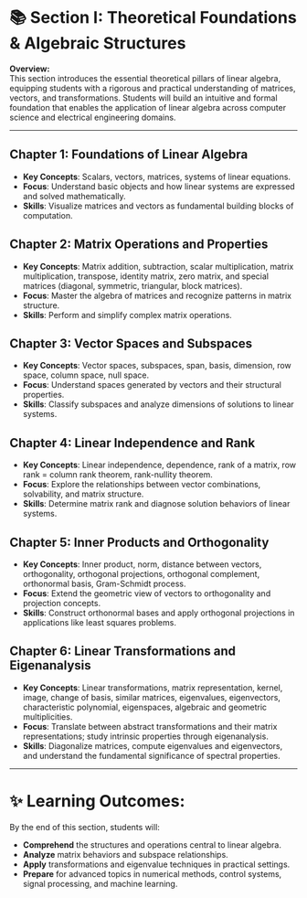 # 📚 Section I: Theoretical Foundations & Algebraic Structures

**Overview:**  
This section introduces the essential theoretical pillars of linear algebra, equipping students with a rigorous and practical understanding of matrices, vectors, and transformations. Students will build an intuitive and formal foundation that enables the application of linear algebra across computer science and electrical engineering domains.

---

## **Chapter 1: Foundations of Linear Algebra**
- **Key Concepts**: Scalars, vectors, matrices, systems of linear equations.
- **Focus**: Understand basic objects and how linear systems are expressed and solved mathematically.
- **Skills**: Visualize matrices and vectors as fundamental building blocks of computation.

## **Chapter 2: Matrix Operations and Properties**
- **Key Concepts**: Matrix addition, subtraction, scalar multiplication, matrix multiplication, transpose, identity matrix, zero matrix, and special matrices (diagonal, symmetric, triangular, block matrices).
- **Focus**: Master the algebra of matrices and recognize patterns in matrix structure.
- **Skills**: Perform and simplify complex matrix operations.

## **Chapter 3: Vector Spaces and Subspaces**
- **Key Concepts**: Vector spaces, subspaces, span, basis, dimension, row space, column space, null space.
- **Focus**: Understand spaces generated by vectors and their structural properties.
- **Skills**: Classify subspaces and analyze dimensions of solutions to linear systems.

## **Chapter 4: Linear Independence and Rank**
- **Key Concepts**: Linear independence, dependence, rank of a matrix, row rank = column rank theorem, rank-nullity theorem.
- **Focus**: Explore the relationships between vector combinations, solvability, and matrix structure.
- **Skills**: Determine matrix rank and diagnose solution behaviors of linear systems.

## **Chapter 5: Inner Products and Orthogonality**
- **Key Concepts**: Inner product, norm, distance between vectors, orthogonality, orthogonal projections, orthogonal complement, orthonormal basis, Gram-Schmidt process.
- **Focus**: Extend the geometric view of vectors to orthogonality and projection concepts.
- **Skills**: Construct orthonormal bases and apply orthogonal projections in applications like least squares problems.

## **Chapter 6: Linear Transformations and Eigenanalysis**
- **Key Concepts**: Linear transformations, matrix representation, kernel, image, change of basis, similar matrices, eigenvalues, eigenvectors, characteristic polynomial, eigenspaces, algebraic and geometric multiplicities.
- **Focus**: Translate between abstract transformations and their matrix representations; study intrinsic properties through eigenanalysis.
- **Skills**: Diagonalize matrices, compute eigenvalues and eigenvectors, and understand the fundamental significance of spectral properties.

---

# ✨ Learning Outcomes:
By the end of this section, students will:
- **Comprehend** the structures and operations central to linear algebra.
- **Analyze** matrix behaviors and subspace relationships.
- **Apply** transformations and eigenvalue techniques in practical settings.
- **Prepare** for advanced topics in numerical methods, control systems, signal processing, and machine learning.
